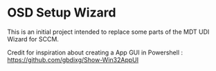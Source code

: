 # OSD Setup Wizard
This is an initial project intended to replace some parts of the MDT UDI Wizard for SCCM.

Credit for inspiration about creating a App GUI in Powershell : https://github.com/gbdixg/Show-Win32AppUI
